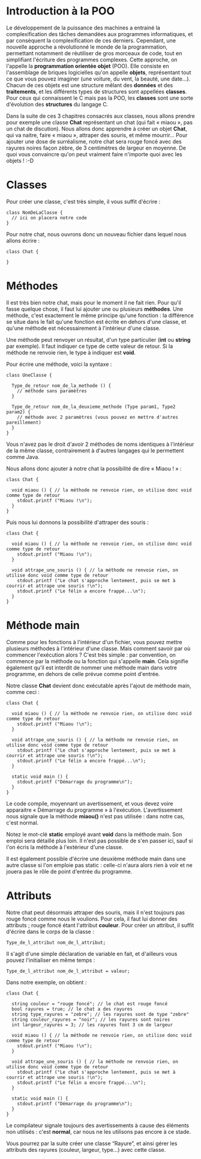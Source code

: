 # Introduction à la POO

Le développement de la puissance des machines a entrainé la complexification des tâches demandées aux programmes informatiques, et par conséquent la complexification de ces derniers. Cependant, une nouvelle approche a révolutionné le monde de la programmation, permettant notamment de réutiliser de gros morceaux de code, tout en simplifiant l'écriture des programmes complexes. Cette approche, on l'appelle la **programmation orientée objet** (POO). Elle consiste en l'assemblage de briques logicielles qu'on appelle **objets**, représentant tout ce que vous pouvez imaginer (une voiture, du vent, la beauté, une date…). Chacun de ces objets est une structure mêlant des **données** et des **traitements**, et les différents types de structures sont appellées **classes**. Pour ceux qui connaissent le C mais pas la POO, les **classes** sont une sorte d'évolution des **structures** du langage C.

Dans la suite de ces 3 chapitres consacrés aux classes, nous allons prendre pour exemple une classe **Chat** représentant un chat (qui fait « miaou », pas un chat de discution). Nous allons donc apprendre à créer un objet **Chat**, qui va naitre, faire « miaou », attraper des souris, et même mourrir… Pour ajouter une dose de surréalisme, notre chat sera rouge foncé avec des rayures noires façon zèbre, de 3 centimètres de largeur en moyenne. De quoi vous convaincre qu'on peut vraiment faire n'importe quoi avec les objets ! :\-D

# Classes

Pour créer une classe, c'est très simple, il vous suffit d'écrire :
```
class NomDeLaClasse {
  // ici on placera notre code
}
```

Pour notre chat, nous ouvrons donc un nouveau fichier dans lequel nous allons écrire :
```
class Chat {

}
```

# Méthodes

Il est très bien notre chat, mais pour le moment il ne fait rien. Pour qu'il fasse quelque chose, il faut lui ajouter une ou plusieurs **méthodes**. Une méthode, c'est exactement le même principe qu'une fonction : la différence se situe dans le fait qu'une fonction est écrite en dehors d'une classe, et qu'une méthode est nécessairement à l'intérieur d'une classe.

Une méthode peut renvoyer un résultat, d'un type particulier (**int** ou **string** par exemple). Il faut indiquer ce type de cette valeur de retour. Si la méthode ne renvoie rien, le type à indiquer est **void**.

Pour écrire une méthode, voici la syntaxe :
```
class UneClasse {

  Type_de_retour nom_de_la_methode () {
    // méthode sans paramètres
  }

  Type_de_retour nom_de_la_deuxieme_methode (Type param1, Type2 param2) {
    // méthode avec 2 paramètres (vous pouvez en mettre d'autres pareillement)
  }
}
```

Vous n'avez pas le droit d'avoir 2 méthodes de noms identiques à l'intérieur de la même classe, contrairement à d'autres langages qui le permettent comme Java.

Nous allons donc ajouter à notre chat la possibilité de dire « Miaou ! » :
```
class Chat {

  void miaou () { // la méthode ne renvoie rien, on utilise donc void comme type de retour
    stdout.printf ("Miaou !\n");
  }
}
```

Puis nous lui donnons la possibilité d'attraper des souris :
```
class Chat {

  void miaou () { // la méthode ne renvoie rien, on utilise donc void comme type de retour
    stdout.printf ("Miaou !\n");
  }

  void attrape_une_souris () { // la méthode ne renvoie rien, on utilise donc void comme type de retour
    stdout.printf ("Le chat s'approche lentement, puis se met à courrir et attrape une souris !\n");
    stdout.printf ("Le félin a encore frappé...\n");
  }
}
```

# Méthode main

Comme pour les fonctions à l'intérieur d'un fichier, vous pouvez mettre plusieurs méthodes à l'intérieur d'une classe. Mais comment savoir par où commencer l'exécution alors ? C'est très simple : par convention, on commence par la méthode ou la fonction qui s'appelle **main**. Cela signifie également qu'il est interdit de nommer une méthode main dans votre programme, en dehors de celle prévue comme point d'entrée.

Notre classe **Chat** devient donc exécutable après l'ajout de méthode main, comme ceci :
```
class Chat {

  void miaou () { // la méthode ne renvoie rien, on utilise donc void comme type de retour
    stdout.printf ("Miaou !\n");
  }

  void attrape_une_souris () { // la méthode ne renvoie rien, on utilise donc void comme type de retour
    stdout.printf ("Le chat s'approche lentement, puis se met à courrir et attrape une souris !\n");
    stdout.printf ("Le félin a encore frappé...\n");
  }

  static void main () {
    stdout.printf ("Démarrage du programme\n");
  }
}
```

Le code compile, moyennant un avertissement, et vous devez voire apparaitre « Démarrage du programme » à l'exécution. L'avertissement nous signale que la méthode **miaou()** n'est pas utilisée : dans notre cas, c'est normal.

Notez le mot-clé **static** employé avant **void** dans la méthode main. Son emploi sera détaillé plus loin. Il n'est pas possible de s'en passer ici, sauf si l'on écris la méthode à l'extérieur d'une classe.


Il est également possible d'écrire une deuxième méthode main dans une autre classe si l'on emploie pas static : celle-ci n'aura alors rien à voir et ne jouera pas le rôle de point d'entrée du programme.

# Attributs

Notre chat peut désormais attraper des souris, mais il n'est toujours pas rouge foncé comme nous le voulions. Pour cela, il faut lui donner des attributs ; rouge foncé étant l'attribut **couleur**. Pour créer un attribut, il suffit d'écrire dans le corps de la classe :
```
Type_de_l_attribut nom_de_l_attribut;
```

Il s'agit d'une simple déclaration de variable en fait, et d'ailleurs vous pouvez l'initialiser en même temps :
```
Type_de_l_attribut nom_de_l_attribut = valeur;
```

Dans notre exemple, on obtient :
```
class Chat {

  string couleur = "rouge foncé"; // le chat est rouge foncé
  bool rayures = true; // le chat a des rayures
  string type_rayures = "zebre"; // les rayures sont de type "zebre"
  string couleur_rayures = "noir"; // les rayures sont noires
  int largeur_rayures = 3; // les rayures font 3 cm de largeur

  void miaou () { // la méthode ne renvoie rien, on utilise donc void comme type de retour
    stdout.printf ("Miaou !\n");
  }

  void attrape_une_souris () { // la méthode ne renvoie rien, on utilise donc void comme type de retour
    stdout.printf ("Le chat s'approche lentement, puis se met à courrir et attrape une souris !\n");
    stdout.printf ("Le félin a encore frappé...\n");
  }

  static void main () {
    stdout.printf ("Démarrage du programme\n");
  }
}
```

Le compilateur signale toujours des avertissements à cause des éléments non utilisés : c'est **normal**, car nous ne les utilisons pas encore à ce stade.

Vous pourrez par la suite créer une classe “Rayure”, et ainsi gérer les attributs des rayures (couleur, largeur, type…) avec cette classe.

